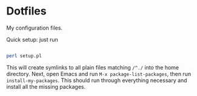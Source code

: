 # Dotfiles

My configuration files.

Quick setup: just run

```sh

perl setup.pl

```

This will create symlinks to all plain files matching `/^./` into the home directory. Next, open Emacs and run `M-x package-list-packages`, then run `install-my-packages`. This should run through everything necessary and install all the missing packages.

